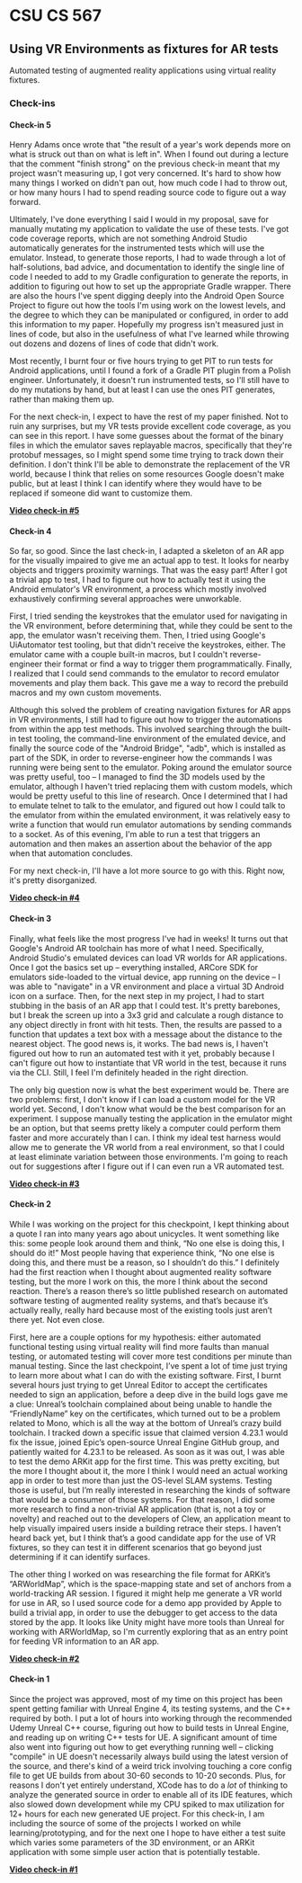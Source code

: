 # CSU CS 567

## Using VR Environments as fixtures for AR tests

Automated testing of augmented reality applications using virtual
reality fixtures.

### Check-ins

#### Check-in 5

Henry Adams once wrote that "the result of a year's work depends more on
what is struck out than on what is left in". When I found out during a
lecture that the comment "finish strong" on the previous check-in meant
that my project wasn't measuring up, I got very concerned. It's hard to
show how many things I worked on didn't pan out, how much code I had to
throw out, or how many hours I had to spend reading source code to
figure out a way forward.

Ultimately, I've done everything I said I would in my proposal, save for
manually mutating my application to validate the use of these tests.
I've got code coverage reports, which are not something Android Studio
automatically generates for the instrumented tests which will use the
emulator. Instead, to generate those reports, I had to wade through a
lot of half-solutions, bad advice, and documentation to identify the
single line of code I needed to add to my Gradle configuration to
generate the reports, in addition to figuring out how to set up the
appropriate Gradle wrapper. There are also the hours I've spent digging
deeply into the Android Open Source Project to figure out how the tools
I'm using work on the lowest levels, and the degree to which they can be
manipulated or configured, in order to add this information to my paper.
Hopefully my progress isn't measured just in lines of code, but also in
the usefulness of what I've learned while throwing out dozens and dozens
of lines of code that didn't work.

Most recently, I burnt four or five hours trying to get PIT to run tests
for Android applications, until I found a fork of a Gradle PIT plugin
from a Polish engineer. Unfortunately, it doesn't run instrumented
tests, so I'll still have to do my mutations by hand, but at least I can
use the ones PIT generates, rather than making them up.

For the next check-in, I expect to have the rest of my paper finished.
Not to ruin any surprises, but my VR tests provide excellent code
coverage, as you can see in this report. I have some guesses about the
format of the binary files in which the emulator saves replayable
macros, specifically that they're protobuf messages, so I might spend
some time trying to track down their definition. I don't think I'll be
able to demonstrate the replacement of the VR world, because I think
that relies on some resources Google doesn't make public, but at least
I think I can identify where they would have to be replaced if someone
did want to customize them.

**[Video check-in #5](https://studio.youtube.com/video/LpLCaZdoHjU/edit)**

#### Check-in 4

So far, so good. Since the last check-in, I adapted a skeleton of an AR
app for the visually impaired to give me an actual app to test. It
looks for nearby objects and triggers proximity warnings. That was the
easy part! After I got a trivial app to test, I had to figure out how to
actually test it using the Android emulator's VR environment, a process
which mostly involved exhaustively confirming several approaches were
unworkable.

First, I tried sending the keystrokes that the emulator used for
navigating in the VR environment, before determining that, while they
could be sent to the app, the emulator wasn't receiving them. Then, I
tried using Google's UiAutomator test tooling, but that didn't
receive the keystrokes, either. The emulator came with a couple built-in
macros, but I couldn't reverse-engineer their format or find a way to
trigger them programmatically. Finally, I realized that I could send
commands to the emulator to record emulator movements and play them
back. This gave me a way to record the prebuild macros and my own custom
movements.

Although this solved the problem of creating navigation fixtures for AR
apps in VR environments, I still had to figure out how to trigger the
automations from within the app test methods. This involved searching
through the built-in test tooling, the command-line environment of the
emulated device, and finally the source code of the "Android Bridge",
"adb", which is installed as part of the SDK, in order to
reverse-engineer how the commands I was running were being sent to the
emulator. Poking around the emulator source was pretty useful, too – I
managed to find the 3D models used by the emulator, although I haven't
tried replacing them with custom models, which would be pretty useful to
this line of research. Once I determined that I had to emulate telnet to
talk to the emulator, and figured out how I could talk to the emulator
from within the emulated environment, it was relatively easy to write a
function that would run emulator automations by sending commands to a
socket. As of this evening, I'm able to run a test that triggers an
automation and then makes an assertion about the behavior of the app
when that automation concludes.

For my next check-in, I'll have a lot more source to go with this.
Right now, it's pretty disorganized.

**[Video check-in #4](https://youtu.be/9MWq6M4Ayh8)**

#### Check-in 3

Finally, what feels like the most progress I've had in weeks! It turns
out that Google's Android AR toolchain has more of what I need.
Specifically, Android Studio's emulated devices can load VR worlds for
AR applications. Once I got the basics set up – everything installed,
ARCore SDK for emulators side-loaded to the virtual device, app running
on the device – I was able to "navigate" in a VR environment and place
a virtual 3D Android icon on a surface. Then, for the next step in my
project, I had to start stubbing in the basis of an AR app that I could
test. It's pretty barebones, but I break the screen up into a 3x3 grid
and calculate a rough distance to any object directly in front with hit
tests. Then, the results are passed to a function that updates a text
box with a message about the distance to the nearest object. The good
news is, it works. The bad news is, I haven't figured out how to run an
automated test with it yet, probably because I can't figure out how to
instantiate that VR world in the test, because it runs via the CLI.
Still, I feel I'm definitely headed in the right direction.

The only big question now is what the best experiment would be. There
are two problems: first, I don't know if I can load a custom model for
the VR world yet. Second, I don't know what would be the best
comparison for an experiment. I suppose manually testing the application
in the emulator might be an option, but that seems pretty likely a
computer could perform them faster and more accurately than I can. I
think my ideal test harness would allow me to generate the VR world from
a real environment, so that I could at least eliminate variation between
those environments. I'm going to reach out for suggestions after I
figure out if I can even run a VR automated test.

**[Video check-in #3](https://youtu.be/s12f76gebGM)**


#### Check-in 2

While I was working on the project for this checkpoint, I kept thinking
about a quote I ran into many years ago about unicycles. It went
something like this: some people look around them and think, “No one
else is doing this, I should do it!” Most people having that experience
think, “No one else is doing this, and there must be a reason, so I
shouldn’t do this.” I definitely had the first reaction when I thought
about augmented reality software testing, but the more I work on this,
the more I think about the second reaction. There’s a reason there’s so
little published research on automated software testing of augmented
reality systems, and that’s because it’s actually really, really hard
because most of the existing tools just aren’t there yet. Not even close.

First, here are a couple options for my hypothesis: either automated
functional testing using virtual reality will find more faults than
manual testing, or automated testing will cover more test conditions
per minute than manual testing. Since the last checkpoint, I’ve spent a
lot of time just trying to learn more about what I can do with the
existing software. First, I burnt several hours just trying to get
Unreal Editor to accept the certificates needed to sign an application,
before a deep dive in the build logs gave me a clue: Unreal’s toolchain
complained about being unable to handle the “FriendlyName” key on the
certificates, which turned out to be a problem related to Mono, which is
all the way at the bottom of Unreal’s crazy build toolchain. I tracked
down a specific issue that claimed version 4.23.1 would fix the issue,
joined Epic’s open-source Unreal Engine GitHub group, and patiently
waited for 4.23.1 to be released. As soon as it was out, I was able to
test the demo ARKit app for the first time. This was pretty exciting,
but the more I thought about it, the more I think I would need an actual
working app in order to test more than just the OS-level SLAM systems.
Testing those is useful, but I’m really interested in researching the
kinds of software that would be a consumer of those systems. For that
reason, I did some more research to find a non-trivial AR application
(that is, not a toy or novelty) and reached out to the developers of
Clew, an application meant to help visually impaired users inside a
building retrace their steps. I haven’t heard back yet, but I think
that’s a good candidate app for the use of VR fixtures, so they can test
it in different scenarios that go beyond just determining if it can
identify surfaces.

The other thing I worked on was researching the file format for ARKit’s
“ARWorldMap”, which is the space-mapping state and set of anchors from a
world-tracking AR session. I figured it might help me generate a VR
world for use in AR, so I used source code for a demo app provided by
Apple to build a trivial app, in order to use the debugger to get access
to the data stored by the app. It looks like Unity might have more tools
than Unreal for working with ARWorldMap, so I'm currently exploring that
as an entry point for feeding VR information to an AR app.

**[Video check-in #2](https://youtu.be/n1GnYoovOiU)**

#### Check-in 1

Since the project was approved, most of my time on this project has been
spent getting familiar with Unreal Engine 4, its testing systems, and
the C++ required by both. I put a lot of hours into working through the
recommended Udemy Unreal C++ course, figuring out how to build tests
in Unreal Engine, and reading up on writing C++ tests for UE. A
significant amount of time also went into figuring out how to get
everything running well – clicking "compile" in UE doesn't necessarily
always build using the latest version of the source, and there's kind
of a weird trick involving touching a core config file to get UE builds
from about 30-60 seconds to 10-20 seconds. Plus, for reasons I don't
yet entirely understand, XCode has to do a _lot_ of thinking to analyze
the generated source in order to enable all of its IDE features, which
also slowed down development while my CPU spiked to max utilization for
12+ hours for each new generated UE project. For this check-in, I am
including the source of some of the projects I worked on while
learning/prototyping, and for the next one I hope to have either a test
suite which varies some parameters of the 3D environment, or an ARKit
application with some simple user action that is potentially testable.

**[Video check-in #1](https://youtu.be/vpzpBfPq6DE)**